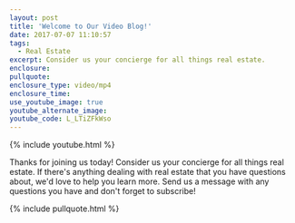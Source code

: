 ```yaml
---
layout: post
title: 'Welcome to Our Video Blog!'
date: 2017-07-07 11:10:57
tags:
  - Real Estate
excerpt: Consider us your concierge for all things real estate.
enclosure:
pullquote:
enclosure_type: video/mp4
enclosure_time:
use_youtube_image: true
youtube_alternate_image:
youtube_code: L_LTiZFkWso
---
```



{% include youtube.html %}

Thanks for joining us today! Consider us your concierge for all things real estate. If there's anything dealing with real estate that you have questions about, we'd love to help you learn more. Send us a message with any questions you have and don't forget to subscribe!

{% include pullquote.html %}
